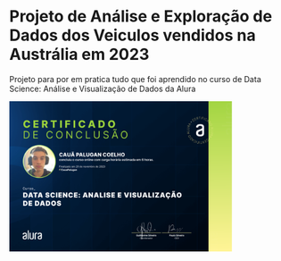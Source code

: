 # Projeto de Análise e Exploração de Dados dos Veiculos vendidos na Austrália em 2023 
Projeto para por em pratica tudo que foi aprendido no curso de Data Science: Análise e Visualização de Dados da Alura

<div>
  <img align="center" src="ProjetoFinal/imagens/Certificado1-alura.png" alt="Imagem" min-width="400px" max-width="600px" width="400px" align="center">
</div>
